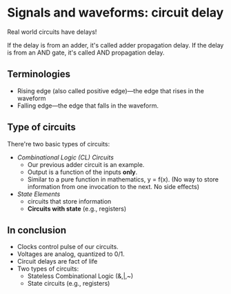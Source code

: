 # Signals and waveforms: circuit delay

Real world circuits have delays!

If the delay is from an adder, it's called adder propagation delay. If the delay
is from an AND gate, it's called AND propagation delay.

## Terminologies
- Rising edge (also called positive edge)—the edge that rises in the waveform
- Falling edge—the edge that falls in the waveform.

## Type of circuits
There're two basic types of circuits:
- *Combinational Logic (CL) Circuits*
    - Our previous adder circuit is an example.
    - Output is a function of the inputs **only**.
    - Similar to a pure function in mathematics, y = f(x). (No way to store
    information from one invocation to the next. No side effects)
- *State Elements*
    - circuits that store information
    - **Circuits with state** (e.g., registers)

## In conclusion
- Clocks control pulse of our circuits.
- Voltages are analog, quantized to 0/1.
- Circuit delays are fact of life
- Two types of circuits:
    - Stateless Combinational Logic (&,|,~)
    - State circuits (e.g., registers)
